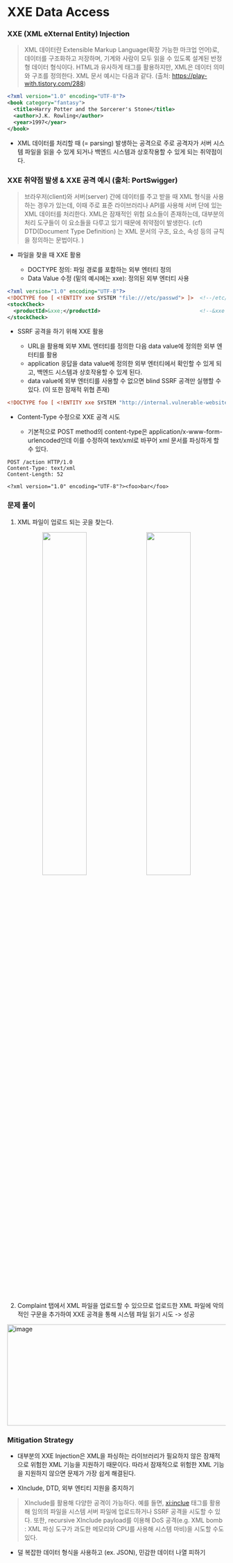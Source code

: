 # XXE Data Access

### XXE (XML eXternal Entity) Injection

> XML 데이터란 Extensible Markup Language(확장 가능한 마크업 언어)로, 데이터를 구조화하고 저장하며, 기계와 사람이 모두 읽을 수 있도록 설계된 반정형 데이터 형식이다. HTML과 유사하게 태그를 활용하지만, XML은 데이터 의미와 구조를 정의한다. XML 문서 예시는 다음과 같다. (출처: https://play-with.tistory.com/288)
```XML
<?xml version="1.0" encoding="UTF-8"?>
<book category="fantasy">
  <title>Harry Potter and the Sorcerer's Stone</title>
  <author>J.K. Rowling</author>
  <year>1997</year>
</book>
```

- XML 데이터를 처리할 때 (= parsing) 발생하는 공격으로 주로 공격자가 서버 시스템 파일을 읽을 수 있게 되거나 백엔드 시스템과 상호작용할 수 있게 되는 취약점이다.

### XXE 취약점 발생 & XXE 공격 예시 (출처: PortSwigger)

> 브라우저(client)와 서버(server) 간에 데이터를 주고 받을 때 XML 형식을 사용하는 경우가 있는데, 이때 주로 표준 라이브러리나 API를 사용해 서버 단에 있는 XML 데이터를 처리한다. XML은 잠재적인 위험 요소들이 존재하는데, 대부분의 처리 도구들이 이 요소들을 다루고 있기 때문에 취약점이 발생한다. (cf) DTD(Document Type Definition) 는 XML 문서의 구조, 요소, 속성 등의 규칙을 정의하는 문법이다. )

- 파일을 찾을 때 XXE 활용

  - DOCTYPE 정의: 파일 경로를 포함하는 외부 엔터티 정의
  - Data Value 수정 (밑의 예시에는 xxe): 정의된 외부 엔터티 사용
 
```XML
<?xml version="1.0" encoding="UTF-8"?>
<!DOCTYPE foo [ <!ENTITY xxe SYSTEM "file:///etc/passwd"> ]>  <!--/etc/passwd 파일을 찾는 구문 삽입-->
<stockCheck>
  <productId>&xxe;</productId>                                <!--&xxe 변수에 /etc/passwd 파일 내용이 들어감-->
</stockCheck>
```

- SSRF 공격을 하기 위해 XXE 활용

  - URL을 활용해 외부 XML 엔터티를 정의한 다음 data value에 정의한 외부 엔터티를 활용
  - application 응답을 data value에 정의한 외부 엔터티에서 확인할 수 있게 되고, 백엔드 시스템과 상호작용할 수 있게 된다.
  - data value에 외부 엔터티를 사용할 수 없으면 blind SSRF 공격만 실행할 수 있다. (이 또한 잠재적 위협 존재) 

```XML
<!DOCTYPE foo [ <!ENTITY xxe SYSTEM "http://internal.vulnerable-website.com/"> ]>
```

- Content-Type 수정으로 XXE 공격 시도

  - 기본적으로 POST method의 content-type은 application/x-www-form-urlencoded인데 이를 수정하여 text/xml로 바꾸어 xml 문서를 파싱하게 할 수 있다. 

```
POST /action HTTP/1.0
Content-Type: text/xml
Content-Length: 52

<?xml version="1.0" encoding="UTF-8"?><foo>bar</foo>
```


### 문제 풀이

1. XML 파일이 업로드 되는 곳을 찾는다.
<p align="center">
  <img src="https://github.com/user-attachments/assets/9910895a-f9cf-4c34-88ea-cbe6746c56f8" width="45%" style="margin-right:10px;"/>
  <img src="https://github.com/user-attachments/assets/658f5412-afdb-4437-abe6-85603f86638c" width="45%"/>

</p>

2. Complaint 탭에서 XML 파일을 업로드할 수 있으므로 업로드한 XML 파일에 악의적인 구문을 추가하여 XXE 공격을 통해 시스템 파일 읽기 시도 -> 성공
   
<img width="990" height="233" alt="image" src="https://github.com/user-attachments/assets/74132e8b-d3c2-4c1f-9306-15e8b3339c9d" />


### Mitigation Strategy

- 대부분의 XXE Injection은 XML을 파싱하는 라이브러리가 필요하지 않은 잠재적으로 위험한 XML 기능을 지원하기 때문이다. 따라서 잠재적으로 위험한 XML 기능을 지원하지 않으면 문제가 가장 쉽게 해결된다. 

- XInclude, DTD, 외부 엔티티 지원을 중지하기

> XInclude를 활용해 다양한 공격이 가능하다. 예를 들면, <xi:inclue> 태그를 활용해 임의의 파일을 시스템 서버 파일에 업로드하거나 SSRF 공격을 시도할 수 있다. 또한, recursive XInclude payload를 이용해 DoS 공격(e.g. XML bomb : XML 파싱 도구가 과도한 메모리와 CPU를 사용해 시스템 마비)을 시도할 수도 있다. 

- 덜 복잡한 데이터 형식을 사용하고 (ex. JSON), 민감한 데이터 나열 피하기 
